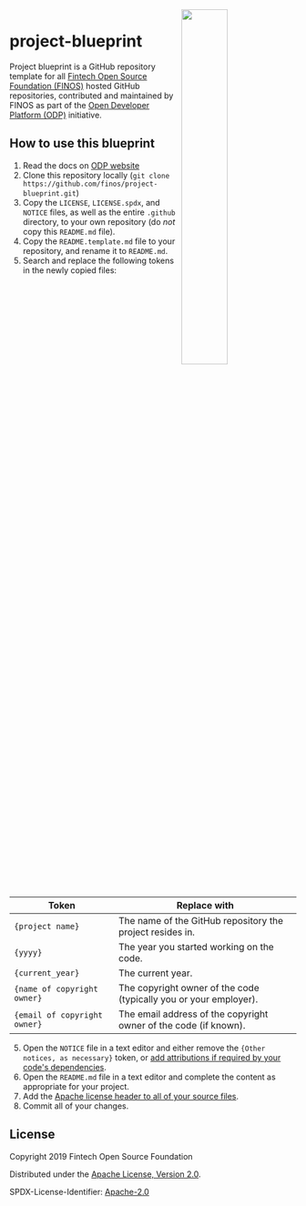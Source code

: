 <img align="right" width="40%" src="https://www.finos.org/hubfs/FINOS/finos-logo/FINOS_Icon_Wordmark_Name_RGB_horizontal.png">

# project-blueprint

Project blueprint is a GitHub repository template for all [Fintech Open Source Foundation (FINOS)](https://www.finos.org/) hosted GitHub repositories, contributed and maintained by FINOS as part of the [Open Developer Platform (ODP)](https://odp.finos.org) initiative.

## How to use this blueprint

1. Read the docs on [ODP website](https://odp.finos.org/docs/project-collaboration#finos-project-blueprint)
2. Clone this repository locally (`git clone https://github.com/finos/project-blueprint.git`)
3. Copy the `LICENSE`, `LICENSE.spdx`, and `NOTICE` files, as well as the entire `.github` directory, to your own repository (do _not_ copy this `README.md` file).
4. Copy the `README.template.md` file to your repository, and rename it to `README.md`.
5. Search and replace the following tokens in the newly copied files:

  | Token                        | Replace with                                                      |
  | ---------------------------- | ----------------------------------------------------------------- |
  | `{project name}`             | The name of the GitHub repository the project resides in.         |
  | `{yyyy}`                     | The year you started working on the code.                         |
  | `{current_year}`             | The current year.                                                 |
  | `{name of copyright owner}`  | The copyright owner of the code (typically you or your employer). |
  | `{email of copyright owner}` | The email address of the copyright owner of the code (if known).  |

5. Open the `NOTICE` file in a text editor and either remove the `{Other notices, as necessary}` token, or [add attributions if required by your code's dependencies](https://finosfoundation.atlassian.net/wiki/spaces/FINOS/pages/75530255/License+Categories).
6. Open the `README.md` file in a text editor and complete the content as appropriate for your project.
7. Add the [Apache license header to all of your source files](https://www.apache.org/licenses/LICENSE-2.0.html#apply).
8. Commit all of your changes.

## License

Copyright 2019 Fintech Open Source Foundation

Distributed under the [Apache License, Version 2.0](http://www.apache.org/licenses/LICENSE-2.0).

SPDX-License-Identifier: [Apache-2.0](https://spdx.org/licenses/Apache-2.0)
